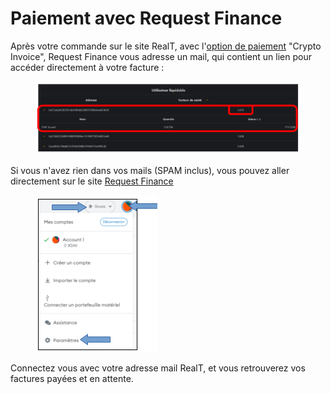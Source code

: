 # Paiement avec Request Finance

Après votre commande sur le site RealT, avec l'[option de paiement](mode-de-paiement-realt.md) "Crypto Invoice", Request Finance vous adresse un mail, qui contient un lien pour accéder directement à votre facture :

<figure><img src="../../.gitbook/assets/image (199).png" alt=""><figcaption></figcaption></figure>

Si vous n'avez rien dans vos mails (SPAM inclus), vous pouvez aller directement sur le site [Request Finance](https://app.request.finance/login)

<figure><img src="../../.gitbook/assets/image (155).png" alt=""><figcaption></figcaption></figure>

Connectez vous avec votre adresse mail RealT, et vous retrouverez vos factures payées et en attente.

